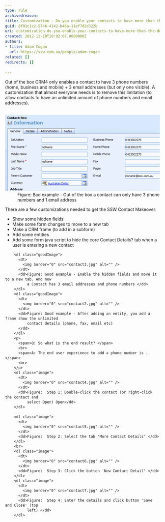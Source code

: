 ```yaml
---
type: rule
archivedreason: 
title: Customization - Do you enable your contacts to have more than the default 3 email addresses and phone numbers?
guid: 8f91c1c2-5746-4142-b46a-11ef7d2d322b
uri: customization-do-you-enable-your-contacts-to-have-more-than-the-default-3-email-addresses-and-phone-numbers
created: 2012-12-10T20:02:07.0000000Z
authors:
- title: Adam Cogan
  url: https://ssw.com.au/people/adam-cogan
related: []
redirects: []

---
```



Out of the box CRM4 only enables a contact to have 3 phone numbers (home, business and mobile) + 3 email addresses (but only one visible). A customization that almost everyone needs is to remove this limitation (to allow contacts to have an unlimited amount of phone numbers and email addresses).
<br><excerpt class='endintro'></excerpt><br>
 <dl class="badImage">
          <dt>
            <img border="0" src="contact1.jpg" alt="" />
          </dt>
          <dd>Figure: Bad example - Out of the box a contact can only have 3 phone numbers and
              1 email address</dd>
        </dl>
        <p>
          There are a few customizations needed to get the SSW Contact Makeover:
        </p>
        <ul>
          <li>Show some hidden fields </li>
          <li>Make some form changes to move to a new tab </li>
          <li>Make a CRM frame (to add in a subform) </li>
          <li>Add some entities </li>
          <li>Add some form java script to hide the core Contact Details? tab when a user is
            entering a new contact </li>
        </ul>

        <dl class="goodImage">
          <dt>
            <img border="0" src="contact3.jpg" alt="" />
          </dt>
          <dd>Figure: Good example - Enable the hidden fields and move it to a new tab. And now
              a Contact has 3 email addresses and phone numbers </dd>
        </dl>
        <dl class="goodImage">
          <dt>
            <img border="0" src="contact2.jpg" alt="" />
          </dt>
          <dd>Figure: Good example - After adding an entity, you add a frame show the unlimited
              contact details (phone, fax, email etc)
          </dd>
        </dl>
        <p>
          <span>Q: So what is the end result? </span>
          <br>
          <span>A: The end user experience to add a phone number is .. </span>
          <br>
        </p>
        <dl class="image">
          <dt>
            <img border="0" src="contact4.jpg" alt="" />
          </dt>
          <dd>Figure:  Step 1: Double-click the contact (or right-click the contact and
              select Open) Open</dd>
        </dl>

        <dl class="image">
          <dt>
            <img border="0" src="contact5.jpg" alt="" />
          </dt>
          <dd>Figure:  Step 2: Select the tab 'More Contact Details' </dd>
        </dl>
        <br>
        <dl class="image">
          <dt>
            <img border="0" src="contact6.jpg" alt="" />
          </dt>
          <dd>Figure:  Step 3: Click the button 'New Contact Detail' </dd>
        </dl>
        <dl class="image">
          <dt>
            <img border="0" src="contact7.jpg" alt="" />
          </dt>
          <dd>Figure:  Step 4: Enter the details and click button 'Save and Close' (top
              left) </dd>
        </dl>



